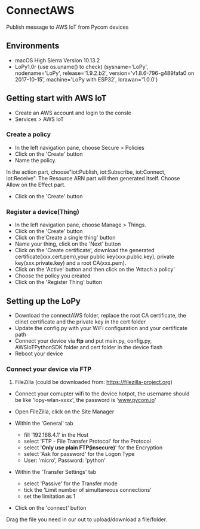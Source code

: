 # ConnectAWS
Publish message to AWS IoT from Pycom devices

## Environments
- macOS High Sierra Version 10.13.2
- LoPy1.0r (use os.uname() to check)
(sysname='LoPy', nodename='LoPy', release='1.9.2.b2', version='v1.8.6-796-g489fafa0 on 2017-10-15', machine='LoPy with ESP32', lorawan='1.0.0')

## Getting start with AWS IoT

- Create an AWS account and login to the consle
- Services > AWS IoT

### Create a policy
- In the left navigation pane, choose Secure > Policies
- Click on the 'Create' button
- Name the policy. 

In the action part, choose"iot:Publish, iot:Subscribe, iot:Connect, iot:Receive". The Resource ARN part will then generated itself. Choose Allow on the Effect part.
- Click on the 'Create' button

### Register a device(Thing)

- In the left navigation pane, choose Manage > Things.
- Click on the 'Create' button
- Click on the'Create a single thing' button
- Name your thing, click on the 'Next' button
- Click on the 'Create certificate', download the generated certificate(xxx.cert.pem),your public key(xxx.public.key), private key(xxx.private.key) and a root CA(xxx.pem).
- Click on the 'Active' button and then click on the 'Attach a policy'
- Choose the policy you created
- Click on the 'Register Thing' button

## Setting up the LoPy
- Download the connectAWS folder, replace the root CA certificate, the clinet certificate and the private key in the cert folder
- Update the config.py with your WiFi configuration and your certificate path
- Connect your device via **ftp** and put main.py, config.py, AWSIoTPythonSDK folder and cert folder in the device flash
- Reboot your device

### Connect your device via FTP

1. FileZilla (could be downloaded from: https://filezilla-project.org)

- Connect your comupter wifi to the device hotpot, the username should be like 'lopy-wlan-xxxx', the password is 'www.pycom.io'
- Open FileZilla, click on the Site Manager
- Within the 'General' tab

  - fill '192.168.4.1' in the Host
  - select 'FTP - File Transfer Protocol' for the Protocol
  - select '**Only use plain FTP(insecure)**' for the Encryption
  - select 'Ask for password' for the Logon Type
  - User: 'micro', Password: 'python'

- Within the 'Transfer Settings' tab

  - select 'Passive' for the Transfer mode
  - tick the 'Limit number of simultaneous connections'
  - set the limitation as 1

- Click on the 'connect' button

Drag the file you need in our out to upload/download a file/folder.

